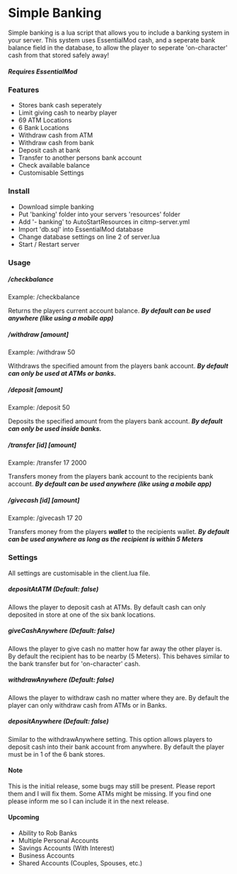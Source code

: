 # Simple Banking

Simple banking is a lua script that allows you to include a banking system in your server. This system uses
EssentialMod cash, and a seperate bank balance field in the database, to allow the player to seperate 'on-character'
cash from that stored safely away!

##### Requires EssentialMod

### Features
  - Stores bank cash seperately
  - Limit giving cash to nearby player
  - 69 ATM Locations
  - 6 Bank Locations
  - Withdraw cash from ATM
  - Withdraw cash from bank
  - Deposit cash at bank
  - Transfer to another persons bank account
  - Check available balance
  - Customisable Settings


### Install
  - Download simple banking
  - Put 'banking' folder into your servers 'resources' folder
  - Add '- banking' to AutoStartResources in citmp-server.yml
  - Import 'db.sql' into EssentialMod database
  - Change database settings on line 2 of server.lua
  - Start / Restart server

### Usage
##### /checkbalance
Example: /checkbalance


Returns the players current account balance. ***By default can be used anywhere (like using a mobile app)***

##### /withdraw [amount]
Example: /withdraw 50


Withdraws the specified amount from the players bank account. ***By default can only be used at ATMs or
banks.***
##### /deposit [amount]
Example: /deposit 50


Deposits the specified amount from the players bank account. ***By default can only be used inside banks.***
##### /transfer [id] [amount]
Example: /transfer 17 2000


Transfers money from the players bank account to the recipients bank account. ***By default can be used anywhere
(like using a mobile app)***
##### /givecash [id] [amount]
Example: /givecash 17 20


Transfers money from the players ***wallet*** to the recipients wallet. ***By default can be used anywhere
as long as the recipient is within 5 Meters***

### Settings
All settings are customisable in the client.lua file.
##### depositAtATM (Default: false)
Allows the player to deposit cash at ATMs. By default cash can only deposited in store at one of
the six bank locations.
##### giveCashAnywhere (Default: false)
Allows the player to give cash no matter how far away the other player is. By default the recipient
has to be nearby (5 Meters). This behaves similar to the bank transfer but for 'on-character' cash.
##### withdrawAnywhere (Default: false)
Allows the player to withdraw cash no matter where they are. By default the player can only withdraw
cash from ATMs or in Banks.
##### depositAnywhere (Default: false)
Similar to the withdrawAnywhere setting. This option allows players to deposit cash into their bank
account from anywhere. By default the player must be in 1 of the 6 bank stores.

#### Note
This is the initial release, some bugs may still be present. Please report them and I will fix them.
Some ATMs might be missing. If you find one please inform me so I can include it in the next release.


#### Upcoming
  - Ability to Rob Banks
  - Multiple Personal Accounts
  - Savings Accounts (With Interest)
  - Business Accounts
  - Shared Accounts (Couples, Spouses, etc.)
